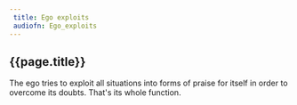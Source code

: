 ```yaml
---
 title: Ego exploits
 audiofn: Ego_exploits
---
```


## {{page.title}}

The ego tries to exploit all situations into forms of praise for itself
in order to overcome its doubts. That's its whole function.


